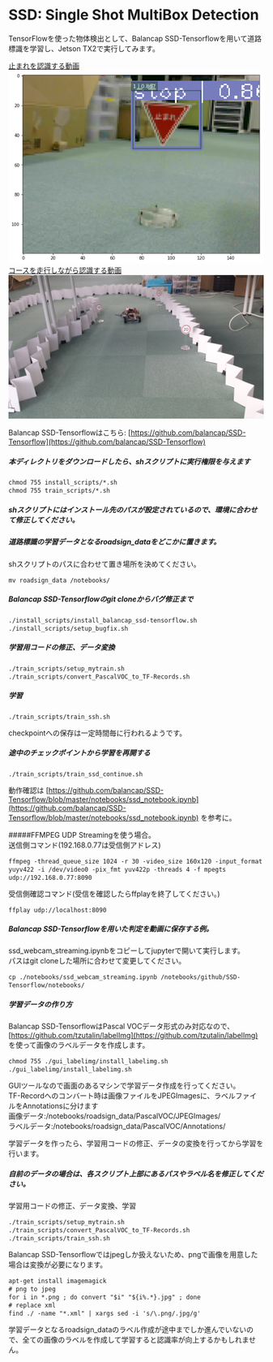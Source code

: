 # SSD: Single Shot MultiBox Detection

TensorFlowを使った物体検出として、Balancap SSD-Tensorflowを用いて道路標識を学習し、Jetson TX2で実行してみます。

[止まれを認識する動画](./media/stop.avi)  
![jetson_tx2-stop.png](./media/jetson_tx2-stop.png)  
[コースを走行しながら認識する動画](./media/course160x120.avi)  
![20171222_152319.jpg](./media/20171222_152319.jpg)  


Balancap SSD-Tensorflowはこちら:
[https://github.com/balancap/SSD-Tensorflow](https://github.com/balancap/SSD-Tensorflow)



##### 本ディレクトリをダウンロードしたら、shスクリプトに実行権限を与えます
```
chmod 755 install_scripts/*.sh
chmod 755 train_scripts/*.sh
```
##### shスクリプトにはインストール先のパスが設定されているので、環境に合わせて修正してください。

##### 道路標識の学習データとなるroadsign_dataをどこかに置きます。  
shスクリプトのパスに合わせて置き場所を決めてください。
```
mv roadsign_data /notebooks/
```

##### Balancap SSD-Tensorflowのgit cloneからバグ修正まで
```
./install_scripts/install_balancap_ssd-tensorflow.sh
./install_scripts/setup_bugfix.sh
```


##### 学習用コードの修正、データ変換
```
./train_scripts/setup_mytrain.sh
./train_scripts/convert_PascalVOC_to_TF-Records.sh
```

##### 学習
```
./train_scripts/train_ssh.sh
```
checkpointへの保存は一定時間毎に行われるようです。


##### 途中のチェックポイントから学習を再開する
```
./train_scripts/train_ssd_continue.sh
```

動作確認は
[https://github.com/balancap/SSD-Tensorflow/blob/master/notebooks/ssd_notebook.ipynb](https://github.com/balancap/SSD-Tensorflow/blob/master/notebooks/ssd_notebook.ipynb)
を参考に。

#####FFMPEG UDP Streamingを使う場合。  
送信側コマンド(192.168.0.77は受信側アドレス)
```
ffmpeg -thread_queue_size 1024 -r 30 -video_size 160x120 -input_format yuyv422 -i /dev/video0 -pix_fmt yuv422p -threads 4 -f mpegts udp://192.168.0.77:8090
```
受信側確認コマンド(受信を確認したらffplayを終了してください。)
```
ffplay udp://localhost:8090
```
##### Balancap SSD-Tensorflowを用いた判定を動画に保存する例。  
ssd_webcam_streaming.ipynbをコピーしてjupyterで開いて実行します。  
パスはgit cloneした場所に合わせて変更してください。
```
cp ./notebooks/ssd_webcam_streaming.ipynb /notebooks/github/SSD-Tensorflow/notebooks/
```


##### 学習データの作り方
Balancap SSD-TensorflowはPascal VOCデータ形式のみ対応なので、
[https://github.com/tzutalin/labelImg](https://github.com/tzutalin/labelImg)
を使って画像のラベルデータを作成します。
```
chmod 755 ./gui_labelimg/install_labelimg.sh
./gui_labelimg/install_labelimg.sh
```
GUIツールなので画面のあるマシンで学習データ作成を行ってください。  
TF-Recordへのコンバート時は画像ファイルをJPEGImagesに、ラベルファイルをAnnotationsに分けます  
画像データ:/notebooks/roadsign_data/PascalVOC/JPEGImages/  
ラベルデータ:/notebooks/roadsign_data/PascalVOC/Annotations/  

学習データを作ったら、学習用コードの修正、データの変換を行ってから学習を行います。  
##### 自前のデータの場合は、各スクリプト上部にあるパスやラベル名を修正してください。  
学習用コードの修正、データ変換、学習
```
./train_scripts/setup_mytrain.sh
./train_scripts/convert_PascalVOC_to_TF-Records.sh
./train_scripts/train_ssh.sh
```

Balancap SSD-Tensorflowではjpegしか扱えないため、pngで画像を用意した場合は変換が必要になります。  
```
apt-get install imagemagick
# png to jpeg
for i in *.png ; do convert "$i" "${i%.*}.jpg" ; done
# replace xml
find ./ -name "*.xml" | xargs sed -i 's/\.png/.jpg/g'
```

学習データとなるroadsign_dataのラベル作成が途中までしか進んでいないので、全ての画像のラベルを作成して学習すると認識率が向上するかもしれません。